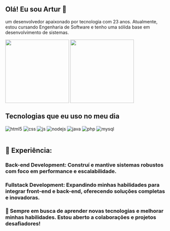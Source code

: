 ## Olá! Eu sou Artur 🤘

 um desenvolvedor apaixonado por tecnologia com 23 anos. Atualmente, estou cursando Engenharia de Software e tenho uma sólida base em desenvolvimento de sistemas.

<td>
  <a>
    <img height=200 align="center" src="https://github-readme-stats.vercel.app/api?username=ArturCampos17&show_icons=true&theme=tokyonight"/>
  </a>
  <a>
    <img height=200 background="transparent" align="center" src="https://github-readme-stats.vercel.app/api/top-langs?username=ArturCampos17&layout=compact&langs_count=8&card_width=320&show_icons=true&theme=tokyonight" />
  </a>
</td>

## Tecnologias que eu uso no meu dia

<div style="display: inline_block">
  <img align="center" alt="html5" src="https://img.shields.io/badge/HTML5-E34F26?style=for-the-badge&logo=html5&logoColor=white" />
  <img align="center" alt="css" src="https://img.shields.io/badge/CSS3-1572B6?style=for-the-badge&logo=css3&logoColor=white" />
  <img align="center" alt="js" src="https://img.shields.io/badge/JavaScript-F7DF1E?style=for-the-badge&logo=javascript&logoColor=black" />
  <img align="center" alt="nodejs" src="https://img.shields.io/badge/Node.js-43853D?style=for-the-badge&logo=node.js&logoColor=white" />
  <img align="center" alt="java" src="https://img.shields.io/badge/Java-ED8B00?style=for-the-badge&logo=openjdk&logoColor=white" />
  <img align="center" alt="php" src="https://img.shields.io/badge/PHP-777BB4?style=for-the-badge&logo=php&logoColor=white" />
  <img align="center" alt="mysql" src="https://img.shields.io/badge/MySQL-005C84?style=for-the-badge&logo=mysql&logoColor=white" />
</div><br/>

## 🔧 Experiência:

### Back-end Development: Construí e mantive sistemas robustos com foco em performance e escalabilidade.

### Fullstack Development: Expandindo minhas habilidades para integrar front-end e back-end, oferecendo soluções completas e inovadoras.

### 🚀 Sempre em busca de aprender novas tecnologias e melhorar minhas habilidades. Estou aberto a colaborações e projetos desafiadores!
